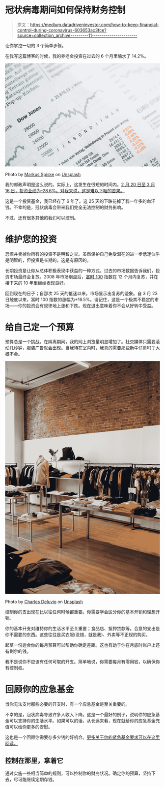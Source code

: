 # 冠状病毒期间如何保持财务控制

> 原文：<https://medium.datadriveninvestor.com/how-to-keep-financial-control-during-coronavirus-603653ac3fce?source=collection_archive---------11----------------------->

让你掌控一切的 3 个简单步骤。

在我写这篇博客的时候，我的养老金投资在过去的 6 个月里缩水了 14.2%。

![](img/8cc08729b90c557d30397f594f688d83.png)

Photo by [Markus Spiske](https://unsplash.com/@markusspiske?utm_source=medium&utm_medium=referral) on [Unsplash](https://unsplash.com?utm_source=medium&utm_medium=referral)

我的邮政声明是这么说的。实际上，这发生在很短的时间内。[2 月 20 日至 3 月 16 日，投资业绩为-28.6%。对我来说，这是难以下咽的苦果。](https://www.trustnet.com/factsheets/p/mvmx/aegon-adventurous-tracker-flexible-target-pn)

这是一个投资基金，我已经存了 6 年了。这 25 天的下跌花掉了我一年多的血汗钱。不幸的是，冠状病毒会带来我们完全无法控制的财务影响。

不过，还有很多其他的我们可以控制。

# 维护您的投资

恐慌并卖掉你所有的投资不是明智之举。虽然保护自己免受潜在的进一步低迷似乎是明智的，但投资是长期的，这是有原因的。

长期投资是让你从总体积极表现中获益的一种方式。过去的市场数据告诉我们，投资市场最终会复苏。2008 年市场崩盘后，[富时 100](https://www.google.com/search?rlz=1C1GCEA_enGB795GB795&tbm=fin&sxsrf=ALeKk01cZilJbuslezB7hCT65ks9Xp8r4w:1587713944383&q=INDEXFTSE:+UKX&stick=H4sIAAAAAAAAAONgecRowi3w8sc9YSntSWtOXmNU5eIKzsgvd80rySypFBLnYoOyeKW4uTj1c_UNjDJyzMp5FrHyefq5uEa4hQS7WimEekcAAMw2dBpKAAAA&sa=X&ved=2ahUKEwjFr6Otx4DpAhUUqXEKHeLlA-cQ3ecFMAB6BAgUEBM&biw=1920&bih=937#scso=_n5eiXur2A6Sn1fAP27SX6AI1:0) 指数在 12 个月内复苏，并在接下来的 10 年里继续表现良好。

回到现在的日子；自那次 25 天的低迷以来，市场显示出复苏的迹象。自 3 月 23 日触底以来，富时 100 指数的涨幅为+16.5%。请记住，这是一个极其不稳定的市场——你的投资会有规律地上涨和下跌。现在退出意味着你不会从好转中受益。

# 给自己定一个预算

预算总是一个挑战。在隔离期间，我的网上浏览量明显增加了。社交媒体只需要滚动几秒钟，服装广告就会出现。当我待在室内时，我真的需要那些新牛仔裤吗？大概不会。

![](img/f5c9e678579a4ea707476090050dcaf6.png)

Photo by [Charles Deluvio](https://unsplash.com/@charlesdeluvio?utm_source=medium&utm_medium=referral) on [Unsplash](https://unsplash.com?utm_source=medium&utm_medium=referral)

控制你的支出现在比以往任何时候都重要。你需要学会区分你的基本开销和理想开销。

你的基本开支对维持你的生活水平至关重要；食品店、抵押贷款等。合意的支出是你不需要的东西。这些往往是买衣服(没错，就是我)、外卖等不正规的购买。

起草一份适合你的每月预算可以帮助你确定差距。这也有助于你在月底时账户上还有剩余的钱。

我不是说你不应该有任何可取的开支。简单地说，你需要每月有零用钱，以确保你有控制权。

# 回顾你的应急基金

当你无法支付那些必要的开支时，有一个应急基金是至关重要的。

不幸的是，冠状病毒导致许多人收入下降。这是一个最好的例子，说明你的应急基金可以支持你的生活水平。如果可以的话，从长远来看，现在就给你的应急基金充值可以给你更多的安慰。

这也是一个回顾你需要存多少钱的好机会。[更多关于你的紧急基金要求可以在这里阅读。](https://medium.com/makingofamillionaire/save-it-for-a-rainy-day-16821fcb55a2)

## 控制在那里，拿着它

通过实施一些相当简单的规则，可以控制你的财务状况。确定你的预算，坚持下去，尽可能继续定期存钱。